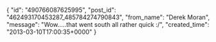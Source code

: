  {
   "id": "490766087625995",
   "post_id": "462493170453287_485784274790843",
   "from_name": "Derek Moran",
   "message": "Wow.....that went south all rather quick :/",
   "created_time": "2013-03-10T17:00:35+0000"
 }

